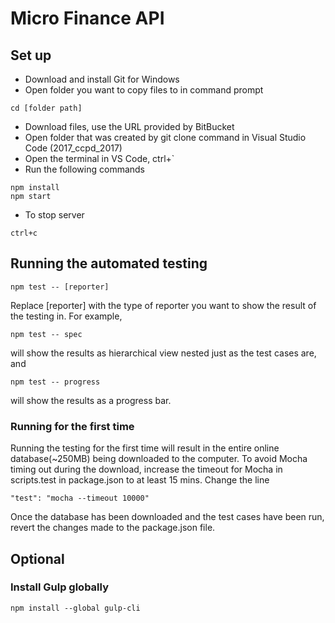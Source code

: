# Micro Finance API #
## Set up ##
* Download and install Git for Windows
* Open folder you want to copy files to in command prompt
```
cd [folder path]
```
* Download files, use the URL provided by BitBucket
* Open folder that was created by git clone command in Visual Studio Code (2017_ccpd_2017)
* Open the terminal in VS Code, ctrl+`
* Run the following commands
```
npm install
npm start
```
* To stop server
```
ctrl+c
```

## Running the automated testing ##
```
npm test -- [reporter]
```
Replace [reporter] with the type of reporter you want to show the 
result of the testing in.
For example,
```
npm test -- spec
```
will show the results as hierarchical view nested just as the test 
cases are, and
```
npm test -- progress
```
will show the results as a progress bar.

### Running for the first time ###
Running the testing for the first time will result in the entire
online database(~250MB) being downloaded to the computer. To avoid
Mocha timing out during the download, increase the timeout for 
Mocha in scripts.test in package.json to at least 15 mins.
Change the line
```
"test": "mocha --timeout 10000"
```
Once the database has been downloaded and the test cases have been
run, revert the changes made to the package.json file.


## Optional ##
### Install Gulp globally ###
```
npm install --global gulp-cli
```